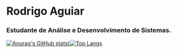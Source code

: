 # Rodrigo Aguiar
### Estudante de Análise e Desenvolvimento de Sistemas.

[![Anurag's GitHub stats](https://github-readme-stats.vercel.app/api?username=RodrigoCAguiar&count_private=true&theme=monokai&show_icons=true&))](https://github.com/anuraghazra/github-readme-stats)[![Top Langs](https://github-readme-stats.vercel.app/api/top-langs/?username=RodrigoCAguiar&count_private=true&theme=monokai&show_icons=true&)](https://github.com/anuraghazra/github-readme-stats)
